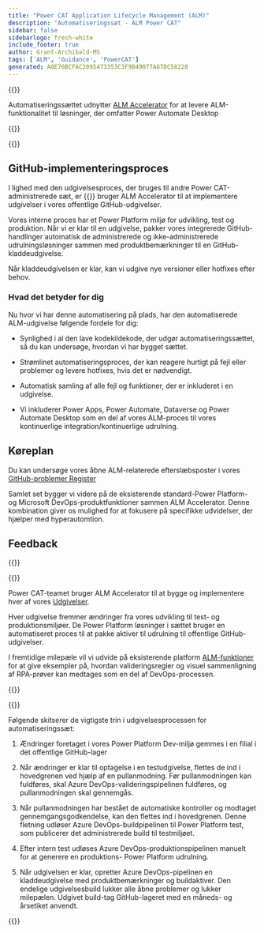 ```yaml
---
title: "Power CAT Application Lifecycle Management (ALM)"
description: "Automatiseringssæt - ALM Power CAT"
sidebar: false
sidebarlogo: fresh-white
include_footer: true
author: Grant-Archibald-MS
tags: ['ALM', 'Guidance', 'PowerCAT']
generated: A0E76BCFAC2095473353C3F9B49077A67DC58228
---
```


{{<slideStyles>}}

<div class="optional">

Automatiseringssættet udnytter [ALM Accelerator](https://aka.ms/aa4pp) for at levere ALM-funktionalitet til løsninger, der omfatter Power Automate Desktop

</div>

{{<presentation slides="1,2">}}


<div class="optional">

{{<presentationStyles>}}

## GitHub-implementeringsproces

I lighed med den udgivelsesproces, der bruges til andre Power CAT-administrerede sæt, er {{<product-name>}} bruger ALM Accelerator til at implementere udgivelser i vores offentlige GitHub-udgivelser.

Vores interne proces har et Power Platform miljø for udvikling, test og produktion. Når vi er klar til en udgivelse, pakker vores integrerede GitHub-handlinger automatisk de administrerede og ikke-administrerede udrulningsløsninger sammen med produktbemærkninger til en GitHub-kladdeudgivelse.

Når kladdeudgivelsen er klar, kan vi udgive nye versioner eller hotfixes efter behov.

### Hvad det betyder for dig

Nu hvor vi har denne automatisering på plads, har den automatiserede ALM-udgivelse følgende fordele for dig:

- Synlighed i al den lave kodekildekode, der udgør automatiseringssættet, så du kan undersøge, hvordan vi har bygget sættet.

- Strømlinet automatiseringsproces, der kan reagere hurtigt på fejl eller problemer og levere hotfixes, hvis det er nødvendigt.

- Automatisk samling af alle fejl og funktioner, der er inkluderet i en udgivelse.

- Vi inkluderer Power Apps, Power Automate, Dataverse og Power Automate Desktop som en del af vores ALM-proces til vores kontinuerlige integration/kontinuerlige udrulning.

## Køreplan

Du kan undersøge vores åbne ALM-relaterede efterslæbsposter i vores [GitHub-problemer Register](https://github.com/microsoft/powercat-automation-kit/issues?q=is%3Aissue+is%3Aopen+label%3Aalm)

Samlet set bygger vi videre på de eksisterende standard-Power Platform- og Microsoft DevOps-produktfunktioner sammen ALM Accelerator. Denne kombination giver os mulighed for at fokusere på specifikke udvidelser, der hjælper med hyperautomtion.

## Feedback

{{<questions name="/content/da/features/alm/powercat.json" completed="Tak, fordi du gav feedback" showNavigationButtons="false" locale="da">}}

</div>

{{<slide  id="slide1" audio="features/alm/powercat/overview.mp3" description="Power CAT ALM Overview" localImage="/images/illustrations/alm-roadmap-2022-11.svg" >}}

Power CAT-teamet bruger ALM Accelerator til at bygge og implementere hver af vores [Udgivelser](https://github.com/microsoft/powercat-automation-kit/releases).

Hver udgivelse fremmer ændringer fra vores udvikling til test- og produktionsmiljøer. De Power Platform løsninger i sættet bruger en automatiseret proces til at pakke aktiver til udrulning til offentlige GitHub-udgivelser.

I fremtidige milepæle vil vi udvide på eksisterende platform [ALM-funktioner](/da/features/alm) for at give eksempler på, hvordan valideringsregler og visuel sammenligning af RPA-prøver kan medtages som en del af DevOps-processen.  

{{</slide>}}

{{<slide  id="slide2" audio="features/alm/powercat/release-process.mp3" description="Power CAT Automation Kit Release Checker" localImage="/images/illustrations/alm-powercat-process.svg" >}}

Følgende skitserer de vigtigste trin i udgivelsesprocessen for automatiseringssæt:

1. Ændringer foretaget i vores Power Platform Dev-miljø gemmes i en filial i det offentlige GitHub-lager

2. Når ændringer er klar til optagelse i en testudgivelse, flettes de ind i hovedgrenen ved hjælp af en pullanmodning. Før pullanmodningen kan fuldføres, skal Azure DevOps-valideringspipelinen fuldføres, og pullanmodningen skal gennemgås.

3. Når pullanmodningen har bestået de automatiske kontroller og modtaget gennemgangsgodkendelse, kan den flettes ind i hovedgrenen. Denne fletning udløser Azure DevOps-buildpipelinen til Power Platform test, som publicerer det administrerede build til testmiljøet.

4. Efter intern test udløses Azure DevOps-produktionspipelinen manuelt for at generere en produktions- Power Platform udrulning.

5. Når udgivelsen er klar, opretter Azure DevOps-pipelinen en kladdeudgivelse med produktbemærkninger og buildaktiver. Den endelige udgivelsesbuild lukker alle åbne problemer og lukker milepælen. Udgivet build-tag GitHub-lageret med en måneds- og årsetiket anvendt.

{{</slide>}}
